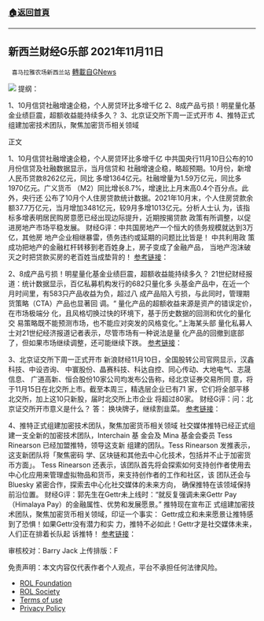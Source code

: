 ###  [:house:返回首頁](https://github.com/ourhimalayas/txt)
---


## 新西兰财经G乐部 2021年11月11日
` 喜马拉雅农场新西兰站` [轉載自GNews](https://gnews.org/zh-hans/1658255/)

![](https://assets.gnews.org/wp-content/uploads/2021/10/图片-1-10.jpg)
提纲：

1、10月信贷社融增速企稳，个⼈房贷环比多增千亿
2、8成产品亏损！明星量化基⾦业绩巨震，超额收益能持续多久？
3、北京证交所下周⼀正式开市
4、推特正式组建加密技术团队，聚焦加密货币相关领域

正⽂

1、10月信贷社融增速企稳，个⼈房贷环比多增千亿
中共国央⾏11月10日公布的10月份信贷及社融数据显示，当月信贷和
社融增速企稳，略超预期。10月份，新增⼈民币贷款8262亿元，同比
多增1364亿元。社融增量为1.59万亿元，同比多1970亿元。⼴义货币
（M2）同比增长8.7%，增速比上月末⾼0.4个百分点。此外，央⾏还
公布了10月个⼈住房贷款统计数据。2021年10月末，个⼈住房贷款余
额37.7万亿元，当月增加3481亿元，较9月多增1013亿元。分析⼈⼠认
为，该指标多增表明居民购房意愿已经出现边际提升，近期按揭贷款
政策有所调整，以促进房地产市场平稳发展。
财经G评：中共国房地产⼀个恒⼤的债务规模就达到3万亿，其他房
地产企业相继暴雷，债务违约或延期的问题比比皆是！ 中共利用政
策成功把地产的⾦融杠杆转移到老百姓身上，房⼦变成了⾦融产品，
当地产泡沫破灭之时把贷款买房的老百姓当成垫背的！
[参考链接](https://finance.sina.com.cn/chanjing/cyxw/2021-11-11/%20doc-iktzqtyu6600089.shtml)：

2、8成产品亏损！明星量化基⾦业绩巨震，超额收益能持续多久？
21世纪财经报道：统计数据显示，百亿私募机构发⾏的682只量化多
头基⾦产品中，在近⼀个月时间里，有583只产品收益为负，超过⼋
成产品陷⼊亏损，与此同时，管理期货策略（CTA）产品也显著回
调。“ 量化产品的超额收益来源是资产的错误定价，在市场极端分
化，且风格切换过快的环境下，基于历史数据的回测和优化的量化交
易策略既不能预测市场，也不能应对突发的风格变化。”上海某头部
量化私募⼈⼠对21世纪经济报道记者表示，尽管市场有⼀种说法是量
化产品的回撤到底部了，但如果市场继续调整，还可能继续下跌。
[参考链接](https://cn.reuters.com/article/evergrande-payment%20deadline-1110-wedn-idCNKBS2HV03M?il=0)：

3、北京证交所下周⼀正式开市
新浪财经11月10日，全国股转公司官⽹显示，汉鑫科技、中设咨询、
中寰股份、晶赛科技、科达自控、同⼼传动、⼤地电⽓、志晟信息、
⼴道⾼新、恒合股份10家公司均发布公告称，经北京证券交易所同
意，将于11月15日在北交所上市。截⾄本周三，精选层企业已有71
家，它们将全部平移北交所，加上这10只新股，届时北交所上市企业
将超过80家。
财经G评：问：北京证交所开市意义是什么？
答： 换块牌⼦，继续割⾲菜。
[参考链接](https://finance.sina.com.cn/stock/s/2021-11-11/doc%20iktzscyy4841221.shtml)：

4、推特正式组建加密技术团队，聚焦加密货币相关领域
社交媒体推特已经正式组建⼀支全新的加密技术团队，Interchain 基
⾦会及 Mina 基⾦会委员 Tess Rinearson 已经加盟推特，领导这支新
组建的团队。Tess Rinearson 发推表示，这支新团队将「聚焦密码
学、区块链和其他去中⼼化技术，包括并不⽌于加密货币⽅面」。
Tess Rinearson 还表示，该团队首先将会探索如何支持创作者使用去
中⼼化应用来管理虚拟物品和货币，来支持创作者的⼯作和社区，该
团队还会与 Bluesky 紧密合作，探索去中⼼化社交媒体的未来⽅向，
确保推特在该领域保持前沿位置。
财经G评：郭先⽣在Gettr未上线时：“就反复强调未来Gettr Pay
（Himalaya Pay）的⾦融属性、优势和发展愿景。” 推特现在宣布正
式组建加密技术团队，聚焦加密货币相关领域，印证⼀个事实：
Gettr成立和未来愿景让推特感到了恐惧！如果Gettr没有潜⼒和实
⼒，推特不必如此！Gettr才是社交媒体未来，⼈们正在排着长队起
诉推特！
[参考链接](https://www.theverge.com/2021/11/10/22774501/twitter%20crypto-dedicated-team-dorsey-square-decentralizatio)：

审核校对：Barry Jack
上传排版：F



 

免责声明：本文内容仅代表作者个人观点，平台不承担任何法律风险。

- [ROL Foundation](https://rolfoundation.org/)
- [ROL Society](https://rolsociety.org/)
- [Terms of use](https://gnews.org/terms-of-use-3/)
- [Privacy Policy](https://gnews.org/privacy-policy/)
